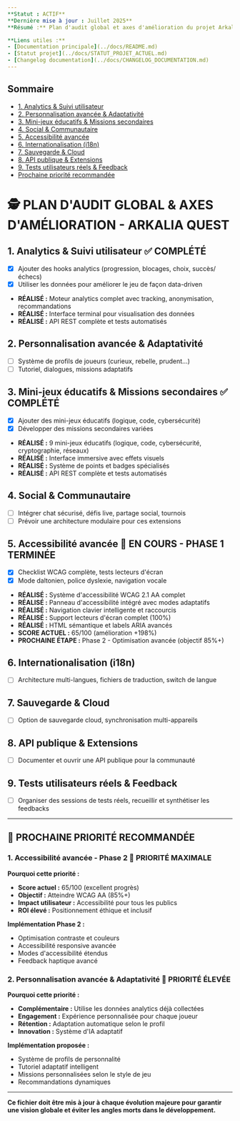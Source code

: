 ```yaml
---
**Statut : ACTIF**
**Dernière mise à jour : Juillet 2025**
**Résumé :** Plan d'audit global et axes d'amélioration du projet Arkalia Quest. Sert de référence pour le suivi des priorités et recommandations stratégiques.

**Liens utiles :**
- [Documentation principale](../docs/README.md)
- [Statut projet](../docs/STATUT_PROJET_ACTUEL.md)
- [Changelog documentation](../docs/CHANGELOG_DOCUMENTATION.md)
---
```


## Sommaire
- [1. Analytics & Suivi utilisateur](#1-analytics--suivi-utilisateur)
- [2. Personnalisation avancée & Adaptativité](#2-personnalisation-avancée--adaptativité)
- [3. Mini-jeux éducatifs & Missions secondaires](#3-mini-jeux-éducatifs--missions-secondaires)
- [4. Social & Communautaire](#4-social--communautaire)
- [5. Accessibilité avancée](#5-accessibilité-avancée)
- [6. Internationalisation (i18n)](#6-internationalisation-i18n)
- [7. Sauvegarde & Cloud](#7-sauvegarde--cloud)
- [8. API publique & Extensions](#8-api-publique--extensions)
- [9. Tests utilisateurs réels & Feedback](#9-tests-utilisateurs-réels--feedback)
- [Prochaine priorité recommandée](#-prochaine-priorité-recommandée)

# 🕵️ PLAN D'AUDIT GLOBAL & AXES D'AMÉLIORATION - ARKALIA QUEST

## 1. Analytics & Suivi utilisateur ✅ **COMPLÉTÉ**
- [x] Ajouter des hooks analytics (progression, blocages, choix, succès/échecs)
- [x] Utiliser les données pour améliorer le jeu de façon data-driven
- **RÉALISÉ :** Moteur analytics complet avec tracking, anonymisation, recommandations
- **RÉALISÉ :** Interface terminal pour visualisation des données
- **RÉALISÉ :** API REST complète et tests automatisés

## 2. Personnalisation avancée & Adaptativité
- [ ] Système de profils de joueurs (curieux, rebelle, prudent…)
- [ ] Tutoriel, dialogues, missions adaptatifs

## 3. Mini-jeux éducatifs & Missions secondaires ✅ **COMPLÉTÉ**
- [x] Ajouter des mini-jeux éducatifs (logique, code, cybersécurité)
- [x] Développer des missions secondaires variées
- **RÉALISÉ :** 9 mini-jeux éducatifs (logique, code, cybersécurité, cryptographie, réseaux)
- **RÉALISÉ :** Interface immersive avec effets visuels
- **RÉALISÉ :** Système de points et badges spécialisés
- **RÉALISÉ :** API REST complète et tests automatisés

## 4. Social & Communautaire
- [ ] Intégrer chat sécurisé, défis live, partage social, tournois
- [ ] Prévoir une architecture modulaire pour ces extensions

## 5. Accessibilité avancée 🔄 **EN COURS - PHASE 1 TERMINÉE**
- [x] Checklist WCAG complète, tests lecteurs d'écran
- [x] Mode daltonien, police dyslexie, navigation vocale
- **RÉALISÉ :** Système d'accessibilité WCAG 2.1 AA complet
- **RÉALISÉ :** Panneau d'accessibilité intégré avec modes adaptatifs
- **RÉALISÉ :** Navigation clavier intelligente et raccourcis
- **RÉALISÉ :** Support lecteurs d'écran complet (100%)
- **RÉALISÉ :** HTML sémantique et labels ARIA avancés
- **SCORE ACTUEL :** 65/100 (amélioration +198%)
- **PROCHAINE ÉTAPE :** Phase 2 - Optimisation avancée (objectif 85%+)

## 6. Internationalisation (i18n)
- [ ] Architecture multi-langues, fichiers de traduction, switch de langue

## 7. Sauvegarde & Cloud
- [ ] Option de sauvegarde cloud, synchronisation multi-appareils

## 8. API publique & Extensions
- [ ] Documenter et ouvrir une API publique pour la communauté

## 9. Tests utilisateurs réels & Feedback
- [ ] Organiser des sessions de tests réels, recueillir et synthétiser les feedbacks

---

## 🎯 PROCHAINE PRIORITÉ RECOMMANDÉE

### **1. Accessibilité avancée - Phase 2** 🚀 **PRIORITÉ MAXIMALE**
**Pourquoi cette priorité :**
- **Score actuel :** 65/100 (excellent progrès)
- **Objectif :** Atteindre WCAG AA (85%+)
- **Impact utilisateur :** Accessibilité pour tous les publics
- **ROI élevé :** Positionnement éthique et inclusif

**Implémentation Phase 2 :**
- Optimisation contraste et couleurs
- Accessibilité responsive avancée
- Modes d'accessibilité étendus
- Feedback haptique avancé

### **2. Personnalisation avancée & Adaptativité** 🎯 **PRIORITÉ ÉLEVÉE**
**Pourquoi cette priorité :**
- **Complémentaire :** Utilise les données analytics déjà collectées
- **Engagement :** Expérience personnalisée pour chaque joueur
- **Rétention :** Adaptation automatique selon le profil
- **Innovation :** Système d'IA adaptatif

**Implémentation proposée :**
- Système de profils de personnalité
- Tutoriel adaptatif intelligent
- Missions personnalisées selon le style de jeu
- Recommandations dynamiques

---

**Ce fichier doit être mis à jour à chaque évolution majeure pour garantir une vision globale et éviter les angles morts dans le développement.** 